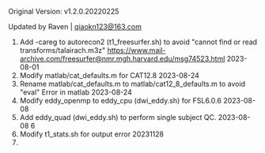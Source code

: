 Original Version: v1.2.0.20220225

Updated by Raven | qiaokn123@163.com






1. Add -careg to autorecon2 (t1_freesurfer.sh) to avoid "cannot find or read transforms/talairach.m3z" https://www.mail-archive.com/freesurfer@nmr.mgh.harvard.edu/msg74523.html 2023-08-01
2. Modify matlab/cat_defaults.m for CAT12.8  2023-08-24
3. Rename matlab/cat_defaults.m to matlab/cat12_8_defaults.m to avoid "eval" Error in matlab 2023-08-24
4. Modify eddy_openmp to eddy_cpu (dwi_eddy.sh) for FSL6.0.6 2023-08-08
5. Add eddy_quad (dwi_eddy.sh) to perform single subject QC. 2023-08-08
6 
6. Modify t1_stats.sh for output error 20231128
7. 

